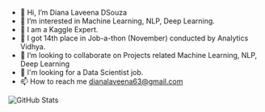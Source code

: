 - 👋 Hi, I’m Diana Laveena DSouza
- 👀 I’m interested in Machine Learning, NLP, Deep Learning.
- 🌱 I am a Kaggle Expert.
- 🌱 I got 14th place in Job-a-thon (November) conducted by Analytics Vidhya.
- 💞️ I’m looking to collaborate on Projects related Machine Learning, NLP, Deep Learning
- 🎁 I'm looking for a Data Scientist job.
- 📫 How to reach me dianalaveena63@gmail.com


![GitHub Stats](https://github-readme-stats.vercel.app/api?username=Diana-Laveena-DSouza&theme=radical)
